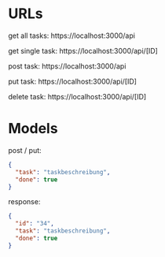 # URLs

get all tasks:
https://localhost:3000/api

get single task:
https://localhost:3000/api/[ID]

post task:
https://localhost:3000/api

put task:
https://localhost:3000/api/[ID]

delete task:
https://localhost:3000/api/[ID]

# Models

post / put:
```json
{
  "task": "taskbeschreibung",
  "done": true
}
```

response:
```json
{
  "id": "34",
  "task": "taskbeschreibung",
  "done": true
}
```
